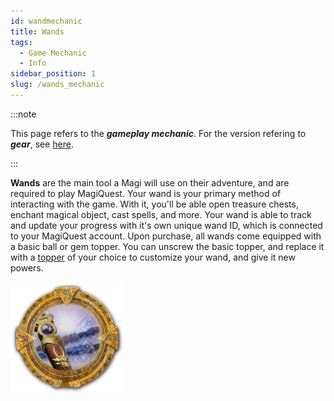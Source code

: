 ```yaml
---
id: wandmechanic
title: Wands
tags:
  - Game Mechanic
  - Info
sidebar_position: 1
slug: /wands_mechanic
---
```


:::note

This page refers to the ***gameplay mechanic***. For the version refering to ***gear***, see [here](docs\Home.mdx).

:::

**Wands** are the main tool a Magi will use on their adventure, and are required to play MagiQuest. Your wand is your primary method of interacting with the game. With it, you'll be able open treasure chests, enchant magical object, cast spells, and more. Your wand is able to track and update your progress with it's own unique wand ID, which is connected to your MagiQuest account. Upon purchase, all wands come equipped with a basic ball or gem topper. You can unscrew the basic topper, and replace it with a [topper](docs\Home.mdx) of your choice to customize your wand, and give it new powers.

![A Red Dragon wand inside a portal](\img\Wandsportal.webp)